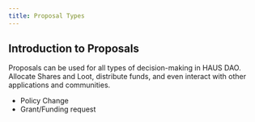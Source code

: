 ```yaml
---
title: Proposal Types
---
```


## Introduction to Proposals
 
Proposals can be used for all types of decision-making in HAUS DAO. Allocate Shares and Loot, distribute funds, and even interact with other applications and communities.

- Policy Change
- Grant/Funding request
